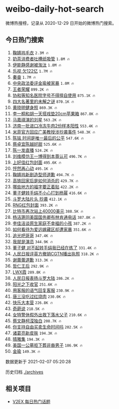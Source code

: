 # weibo-daily-hot-search

微博热搜榜，记录从 2020-12-29 日开始的微博热门搜索。

## 今日热门搜索

<!-- BEGIN -->

1. [鞠婧祎毛衣](https://s.weibo.com/weibo?q=%23%E9%9E%A0%E5%A9%A7%E7%A5%8E%E6%AF%9B%E8%A1%A3%23&Refer=top) `2.3M 🔥`
1. [奶茶消费者吐槽纸吸管](https://s.weibo.com/weibo?q=%23%E5%A5%B6%E8%8C%B6%E6%B6%88%E8%B4%B9%E8%80%85%E5%90%90%E6%A7%BD%E7%BA%B8%E5%90%B8%E7%AE%A1%23&Refer=top) `1.8M 🔥`
1. [伊能静感谢被淘汰](https://s.weibo.com/weibo?q=%23%E4%BC%8A%E8%83%BD%E9%9D%99%E6%84%9F%E8%B0%A2%E8%A2%AB%E6%B7%98%E6%B1%B0%23&Refer=top) `1.8M 🔥`
1. [乐视 欠122亿](https://s.weibo.com/weibo?q=%E4%B9%90%E8%A7%86%20%E6%AC%A0122%E4%BA%BF&Refer=top) `1.7M 🔥`
1. [秦奋](https://s.weibo.com/weibo?q=%E7%A7%A6%E5%A5%8B&Refer=top) `1.7M 🔥`
1. [中央政法委评金瑜被家暴](https://s.weibo.com/weibo?q=%E4%B8%AD%E5%A4%AE%E6%94%BF%E6%B3%95%E5%A7%94%E8%AF%84%E9%87%91%E7%91%9C%E8%A2%AB%E5%AE%B6%E6%9A%B4&Refer=top) `1.0M 🔥`
1. [王者荣耀](https://s.weibo.com/weibo?q=%E7%8E%8B%E8%80%85%E8%8D%A3%E8%80%80&Refer=top) `899.2K 🔥`
1. [协和等知名医院字号不得擅自使用](https://s.weibo.com/weibo?q=%23%E5%8D%8F%E5%92%8C%E7%AD%89%E7%9F%A5%E5%90%8D%E5%8C%BB%E9%99%A2%E5%AD%97%E5%8F%B7%E4%B8%8D%E5%BE%97%E6%93%85%E8%87%AA%E4%BD%BF%E7%94%A8%23&Refer=top) `875.1K 🔥`
1. [四大名著里的未解之谜](https://s.weibo.com/weibo?q=%23%E5%9B%9B%E5%A4%A7%E5%90%8D%E8%91%97%E9%87%8C%E7%9A%84%E6%9C%AA%E8%A7%A3%E4%B9%8B%E8%B0%9C%23&Refer=top) `870.1K 🔥`
1. [黄晓明健身照](https://s.weibo.com/weibo?q=%E9%BB%84%E6%99%93%E6%98%8E%E5%81%A5%E8%BA%AB%E7%85%A7&Refer=top) `869.3K 🔥`
1. [李一桐和胡一天搭戏垫20cm苹果箱](https://s.weibo.com/weibo?q=%23%E6%9D%8E%E4%B8%80%E6%A1%90%E5%92%8C%E8%83%A1%E4%B8%80%E5%A4%A9%E6%90%AD%E6%88%8F%E5%9E%AB20cm%E8%8B%B9%E6%9E%9C%E7%AE%B1%23&Refer=top) `867.8K 🔥`
1. [马嘉祺演的刘星](https://s.weibo.com/weibo?q=%23%E9%A9%AC%E5%98%89%E7%A5%BA%E6%BC%94%E7%9A%84%E5%88%98%E6%98%9F%23&Refer=top) `563.2K 🔥`
1. [济南一批进口冷冻牛肉2份样本阳性](https://s.weibo.com/weibo?q=%23%E6%B5%8E%E5%8D%97%E4%B8%80%E6%89%B9%E8%BF%9B%E5%8F%A3%E5%86%B7%E5%86%BB%E7%89%9B%E8%82%892%E4%BB%BD%E6%A0%B7%E6%9C%AC%E9%98%B3%E6%80%A7%23&Refer=top) `553.4K 🔥`
1. [米菲官方回应广美教授涉抄袭事件](https://s.weibo.com/weibo?q=%23%E7%B1%B3%E8%8F%B2%E5%AE%98%E6%96%B9%E5%9B%9E%E5%BA%94%E5%B9%BF%E7%BE%8E%E6%95%99%E6%8E%88%E6%B6%89%E6%8A%84%E8%A2%AD%E4%BA%8B%E4%BB%B6%23&Refer=top) `548.3K 🔥`
1. [陈铭 时间是唯一最后的公平](https://s.weibo.com/weibo?q=%E9%99%88%E9%93%AD%20%E6%97%B6%E9%97%B4%E6%98%AF%E5%94%AF%E4%B8%80%E6%9C%80%E5%90%8E%E7%9A%84%E5%85%AC%E5%B9%B3&Refer=top) `547.6K 🔥`
1. [蔡卓宜陈越好甜](https://s.weibo.com/weibo?q=%E8%94%A1%E5%8D%93%E5%AE%9C%E9%99%88%E8%B6%8A%E5%A5%BD%E7%94%9C&Refer=top) `525.6K 🔥`
1. [陈一发直播](https://s.weibo.com/weibo?q=%23%E9%99%88%E4%B8%80%E5%8F%91%E7%9B%B4%E6%92%AD%23&Refer=top) `524.2K 🔥`
1. [刘维模仿王一博得到本尊认可](https://s.weibo.com/weibo?q=%23%E5%88%98%E7%BB%B4%E6%A8%A1%E4%BB%BF%E7%8E%8B%E4%B8%80%E5%8D%9A%E5%BE%97%E5%88%B0%E6%9C%AC%E5%B0%8A%E8%AE%A4%E5%8F%AF%23&Refer=top) `496.7K 🔥`
1. [上好佳红包封面](https://s.weibo.com/weibo?q=%23%E4%B8%8A%E5%A5%BD%E4%BD%B3%E7%BA%A2%E5%8C%85%E5%B0%81%E9%9D%A2%23&Refer=top) `495.6K 🔥`
1. [怦然再心动](https://s.weibo.com/weibo?q=%E6%80%A6%E7%84%B6%E5%86%8D%E5%BF%83%E5%8A%A8&Refer=top) `495.1K 🔥`
1. [鞠婧祎新剧造型师道歉](https://s.weibo.com/weibo?q=%23%E9%9E%A0%E5%A9%A7%E7%A5%8E%E6%96%B0%E5%89%A7%E9%80%A0%E5%9E%8B%E5%B8%88%E9%81%93%E6%AD%89%23&Refer=top) `494.7K 🔥`
1. [高铁回家后是如何消杀的](https://s.weibo.com/weibo?q=%E9%AB%98%E9%93%81%E5%9B%9E%E5%AE%B6%E5%90%8E%E6%98%AF%E5%A6%82%E4%BD%95%E6%B6%88%E6%9D%80%E7%9A%84&Refer=top) `429.7K 🔥`
1. [哪些地方的福字要正着贴](https://s.weibo.com/weibo?q=%23%E5%93%AA%E4%BA%9B%E5%9C%B0%E6%96%B9%E7%9A%84%E7%A6%8F%E5%AD%97%E8%A6%81%E6%AD%A3%E7%9D%80%E8%B4%B4%23&Refer=top) `422.2K 🔥`
1. [董子健转手绢不小心打到杨幂](https://s.weibo.com/weibo?q=%23%E8%91%A3%E5%AD%90%E5%81%A5%E8%BD%AC%E6%89%8B%E7%BB%A2%E4%B8%8D%E5%B0%8F%E5%BF%83%E6%89%93%E5%88%B0%E6%9D%A8%E5%B9%82%23&Refer=top) `416.6K 🔥`
1. [斗罗大陆片头 抄袭](https://s.weibo.com/weibo?q=%E6%96%97%E7%BD%97%E5%A4%A7%E9%99%86%E7%89%87%E5%A4%B4%20%E6%8A%84%E8%A2%AD&Refer=top) `412.1K 🔥`
1. [RNG红包封面](https://s.weibo.com/weibo?q=RNG%E7%BA%A2%E5%8C%85%E5%B0%81%E9%9D%A2&Refer=top) `393.2K 🔥`
1. [比特币再次站上40000美元](https://s.weibo.com/weibo?q=%23%E6%AF%94%E7%89%B9%E5%B8%81%E5%86%8D%E6%AC%A1%E7%AB%99%E4%B8%8A40000%E7%BE%8E%E5%85%83%23&Refer=top) `388.5K 🔥`
1. [杨洁篪同美国国务卿布林肯通电话](https://s.weibo.com/weibo?q=%23%E6%9D%A8%E6%B4%81%E7%AF%AA%E5%90%8C%E7%BE%8E%E5%9B%BD%E5%9B%BD%E5%8A%A1%E5%8D%BF%E5%B8%83%E6%9E%97%E8%82%AF%E9%80%9A%E7%94%B5%E8%AF%9D%23&Refer=top) `387.8K 🔥`
1. [李佳洁谈原生家庭不幸福的小孩](https://s.weibo.com/weibo?q=%23%E6%9D%8E%E4%BD%B3%E6%B4%81%E8%B0%88%E5%8E%9F%E7%94%9F%E5%AE%B6%E5%BA%AD%E4%B8%8D%E5%B9%B8%E7%A6%8F%E7%9A%84%E5%B0%8F%E5%AD%A9%23&Refer=top) `387.2K 🔥`
1. [如何看待为爱远嫁藏区却遭家暴](https://s.weibo.com/weibo?q=%23%E5%A6%82%E4%BD%95%E7%9C%8B%E5%BE%85%E4%B8%BA%E7%88%B1%E8%BF%9C%E5%AB%81%E8%97%8F%E5%8C%BA%E5%8D%B4%E9%81%AD%E5%AE%B6%E6%9A%B4%23&Refer=top) `351.6K 🔥`
1. [追光吧哥哥](https://s.weibo.com/weibo?q=%E8%BF%BD%E5%85%89%E5%90%A7%E5%93%A5%E5%93%A5&Refer=top) `347.4K 🔥`
1. [我就是演员](https://s.weibo.com/weibo?q=%E6%88%91%E5%B0%B1%E6%98%AF%E6%BC%94%E5%91%98&Refer=top) `344.9K 🔥`
1. [董子健 对不起转手绢我已经在练了](https://s.weibo.com/weibo?q=%E8%91%A3%E5%AD%90%E5%81%A5%20%E5%AF%B9%E4%B8%8D%E8%B5%B7%E8%BD%AC%E6%89%8B%E7%BB%A2%E6%88%91%E5%B7%B2%E7%BB%8F%E5%9C%A8%E7%BB%83%E4%BA%86&Refer=top) `331.4K 🔥`
1. [人民日报评英方撤销CGTN播出执照](https://s.weibo.com/weibo?q=%23%E4%BA%BA%E6%B0%91%E6%97%A5%E6%8A%A5%E8%AF%84%E8%8B%B1%E6%96%B9%E6%92%A4%E9%94%80CGTN%E6%92%AD%E5%87%BA%E6%89%A7%E7%85%A7%23&Refer=top) `318.2K 🔥`
1. [谢蕾蕾道歉](https://s.weibo.com/weibo?q=%E8%B0%A2%E8%95%BE%E8%95%BE%E9%81%93%E6%AD%89&Refer=top) `313.3K 🔥`
1. [哲仁王后](https://s.weibo.com/weibo?q=%E5%93%B2%E4%BB%81%E7%8E%8B%E5%90%8E&Refer=top) `292.9K 🔥`
1. [LWX霞](https://s.weibo.com/weibo?q=%23LWX%E9%9C%9E%23&Refer=top) `289.8K 🔥`
1. [人民日报表扬斗罗大陆](https://s.weibo.com/weibo?q=%23%E4%BA%BA%E6%B0%91%E6%97%A5%E6%8A%A5%E8%A1%A8%E6%89%AC%E6%96%97%E7%BD%97%E5%A4%A7%E9%99%86%23&Refer=top) `286.2K 🔥`
1. [阳光之下收官](https://s.weibo.com/weibo?q=%23%E9%98%B3%E5%85%89%E4%B9%8B%E4%B8%8B%E6%94%B6%E5%AE%98%23&Refer=top) `251.6K 🔥`
1. [用客服的语气回复客服](https://s.weibo.com/weibo?q=%23%E7%94%A8%E5%AE%A2%E6%9C%8D%E7%9A%84%E8%AF%AD%E6%B0%94%E5%9B%9E%E5%A4%8D%E5%AE%A2%E6%9C%8D%23&Refer=top) `230.9K 🔥`
1. [唐三没吃过红烧肉](https://s.weibo.com/weibo?q=%E5%94%90%E4%B8%89%E6%B2%A1%E5%90%83%E8%BF%87%E7%BA%A2%E7%83%A7%E8%82%89&Refer=top) `230.0K 🔥`
1. [快乐大本营](https://s.weibo.com/weibo?q=%E5%BF%AB%E4%B9%90%E5%A4%A7%E6%9C%AC%E8%90%A5&Refer=top) `226.8K 🔥`
1. [奇葩说](https://s.weibo.com/weibo?q=%E5%A5%87%E8%91%A9%E8%AF%B4&Refer=top) `218.5K 🔥`
1. [女特警休假外出救下落水父子](https://s.weibo.com/weibo?q=%23%E5%A5%B3%E7%89%B9%E8%AD%A6%E4%BC%91%E5%81%87%E5%A4%96%E5%87%BA%E6%95%91%E4%B8%8B%E8%90%BD%E6%B0%B4%E7%88%B6%E5%AD%90%23&Refer=top) `210.6K 🔥`
1. [蔡文静柯滢独白](https://s.weibo.com/weibo?q=%23%E8%94%A1%E6%96%87%E9%9D%99%E6%9F%AF%E6%BB%A2%E7%8B%AC%E7%99%BD%23&Refer=top) `208.7K 🔥`
1. [你支持自由买卖生命时间吗](https://s.weibo.com/weibo?q=%23%E4%BD%A0%E6%94%AF%E6%8C%81%E8%87%AA%E7%94%B1%E4%B9%B0%E5%8D%96%E7%94%9F%E5%91%BD%E6%97%B6%E9%97%B4%E5%90%97%23&Refer=top) `202.5K 🔥`
1. [诸葛亮新皮肤](https://s.weibo.com/weibo?q=%23%E8%AF%B8%E8%91%9B%E4%BA%AE%E6%96%B0%E7%9A%AE%E8%82%A4%23&Refer=top) `194.3K 🔥`
1. [晴雅集](https://s.weibo.com/weibo?q=%E6%99%B4%E9%9B%85%E9%9B%86&Refer=top) `194.3K 🔥`
1. [美国一公墓拒下葬非裔男子](https://s.weibo.com/weibo?q=%E7%BE%8E%E5%9B%BD%E4%B8%80%E5%85%AC%E5%A2%93%E6%8B%92%E4%B8%8B%E8%91%AC%E9%9D%9E%E8%A3%94%E7%94%B7%E5%AD%90&Refer=top) `186.9K 🔥`
1. [金瑜](https://s.weibo.com/weibo?q=%E9%87%91%E7%91%9C&Refer=top) `149.3K 🔥`

数据更新于 2021-02-07 05:20:28

<!-- END -->

历史归档 [./archives](./archives)

## 相关项目

- [V2EX 每日热门话题](https://github.com/realLeonardo/v2ex-daily-hot-topic)
